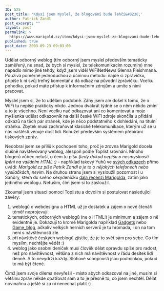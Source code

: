 ```yaml
---
ID: 525
post_title: 'Kdysi jsem myslel, že blogování bude lehčí&#8230;'
author: Patrick Zandl
post_excerpt: ""
layout: post
permalink: >
  https://www.marigold.cz/item/kdysi-jsem-myslel-ze-blogovani-bude-lehci
published: true
post_date: 2003-09-23 09:03:00
---
```

Udělat odborný weblog (tím odborný jsem myslel především tematicky zaměřený, ne snad, že bych si myslel, že telekomunikacím rozumím) mne napadlo mimo jiné tehdy, když jsem viděl WiFiNetNews Glenna Fleishmana. Používá poměrně jednoduchou a účinnou metodu: najde si zprávičku, připíše k ní svůj trefný komentář a dá odkaz na původní zprávičku. Vcelku pohodka, pokud máte přístup k informačním zdrojům a umíte s nimi pracovat. 
<P>Myslel jsem si, že to udělám podobně. Záhy jsem ale došel k tomu, že o WiFi tu nepíše prakticky nikdo. Jednou dvakrát týdně se o něm někdo zmíní a to je všechno. Není vcelku nač odkazovat ani co komentovat a moje myšlenka udělat odkazovník na další české WiFi zdroje skončila u přidání odkazů na těch pár stránek, kde je něco podstatného k dohledání, na titulní stránku. Zbytek musí zachraňovat klasické telekomunikace, kterým už se u nás naštěstí věnuje dost lidí. Bohužel především systémem přebírání tiskových zpráv. 
<P>Nedobral jsem se příliš k pochopení toho, proč je zrovna Marigold docela slušně navštěvovaný weblog, alespoň podle Toplist srovnání. Mnoho blogerů vůbec netuší, o čem tu píšu <EM>(tedy dokud nepíšu o nesmyslnosti lpění na validním HTML :)</EM> - například takový Yuhů ve <A href="http://www.jakpsatweb.cz/weblog/informace.htm" target=_blank>svých odkazech</A> přímo uvádí: <I>Marigold.cz píše Patrik Zandl a je to o nějakých telefonech nebo vysílačkách, nevim.</I> Na druhou stranu jsem si vysloužil pozornost i u Sandry, která do svého sexydeníčku <A href="http://blog.lide.cz/administrace/2003/08/20/134">dala recenzi Marigolda,</A> zatím jako jediného weblogu. Netuším, čím jsem si to zasloužil. 
<P>Zkoumal jsem situaci pomocí Toplistu a dovolím si postulovat následující závěry: 
<OL>
<LI>weblogů o webdesignu a HTML už je dostatek a zájem o nové čtenáři téměř neprojevují. </LI>
<LI>tematických, odborných weblogů (ne o HTML!) je minimum a zájem o ně evidentně je. Dokazují to kromě Marigolda například <A href="http://www.bloguje.cz/blogy/gadgets/" target=_blank>Gadgets</A> nebo <A href="http://blog.lide.cz/1hannes/">Game_blog</A>, ačkoliv velkých herních serverů je tu hromada, i on na tom není s návštěvností zle. </LI>
<LI>při návštěvě českých weblogů zjistíte, že je to svět sám pro sebe. Co tím myslím, nechtějte vědět :) </LI>
<LI>weblog jako osobní deníček musí člověk dělat opravdu spíše pro radost, než pro návštěvnost, většina z nich má návštěvnost v řádu desítek lidí denně. A to nevydrží každý. Slohové schopnosti jsou podmínkou, pokud to má být čtené. </LI></OL>
<P>Čímž jsem svoje dilema nevyřešil - místo abych odkazoval na jiné, musím si většinu zpráv někde opatřovat sám a to je přesně to, co jsem nechtěl. Dělat novinařinu a ještě si za ni nenechat platit :) </P>